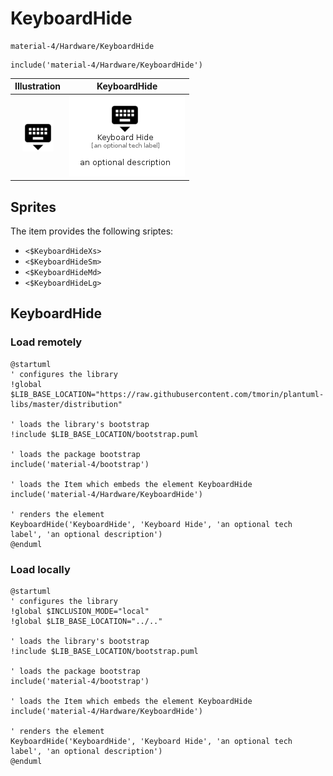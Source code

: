 # KeyboardHide


```text
material-4/Hardware/KeyboardHide
```

```text
include('material-4/Hardware/KeyboardHide')
```



| Illustration | KeyboardHide |
| :---: | :---: |
| ![illustration for Illustration](../../material-4/Hardware/KeyboardHide.png) | ![illustration for KeyboardHide](../../material-4/Hardware/KeyboardHide.Local.png) |



## Sprites
The item provides the following sriptes:

- `<$KeyboardHideXs>`
- `<$KeyboardHideSm>`
- `<$KeyboardHideMd>`
- `<$KeyboardHideLg>`





## KeyboardHide

### Load remotely
```plantuml
@startuml
' configures the library
!global $LIB_BASE_LOCATION="https://raw.githubusercontent.com/tmorin/plantuml-libs/master/distribution"

' loads the library's bootstrap
!include $LIB_BASE_LOCATION/bootstrap.puml

' loads the package bootstrap
include('material-4/bootstrap')

' loads the Item which embeds the element KeyboardHide
include('material-4/Hardware/KeyboardHide')

' renders the element
KeyboardHide('KeyboardHide', 'Keyboard Hide', 'an optional tech label', 'an optional description')
@enduml
```

### Load locally
```plantuml
@startuml
' configures the library
!global $INCLUSION_MODE="local"
!global $LIB_BASE_LOCATION="../.."

' loads the library's bootstrap
!include $LIB_BASE_LOCATION/bootstrap.puml

' loads the package bootstrap
include('material-4/bootstrap')

' loads the Item which embeds the element KeyboardHide
include('material-4/Hardware/KeyboardHide')

' renders the element
KeyboardHide('KeyboardHide', 'Keyboard Hide', 'an optional tech label', 'an optional description')
@enduml
```

